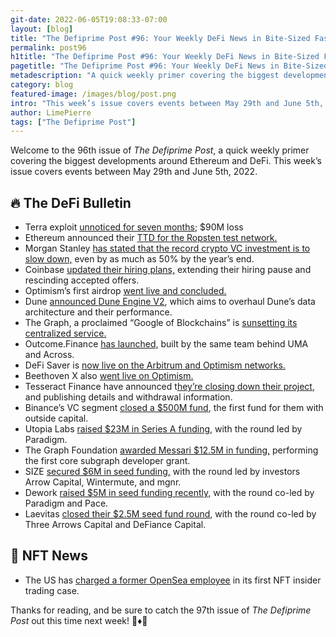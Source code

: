 ```yaml
---
git-date: 2022-06-05T19:08:33-07:00
layout: [blog]
title: "The Defiprime Post #96: Your Weekly DeFi News in Bite-Sized Fashion"
permalink: post96
h1title: "The Defiprime Post #96: Your Weekly DeFi News in Bite-Sized Fashion"
pagetitle: "The Defiprime Post #96: Your Weekly DeFi News in Bite-Sized Fashion"
metadescription: "A quick weekly primer covering the biggest developments around Ethereum and DeFi. This week’s issue covers events between May 29th and June 5th, 2022"
category: blog
featured-image: /images/blog/post.png
intro: "This week’s issue covers events between May 29th and June 5th, 2022"
author: LimePierre
tags: ["The Defiprime Post"]
---
```


Welcome to the 96th issue of _The Defiprime Post_, a quick weekly primer covering the biggest developments around Ethereum and DeFi. This week’s issue covers events between May 29th and June 5th, 2022.


## 🔥 The DeFi Bulletin

* Terra exploit [unnoticed for seven months](https://www.theblockcrypto.com/post/149342/a-90-million-defi-exploit-on-terra-went-unnoticed-for-seven-months); $90M loss
* Ethereum announced their [TTD for the Ropsten test network.](https://blog.ethereum.org/2022/06/03/ropsten-merge-ttd/) 
* Morgan Stanley [has stated that the record crypto VC investment is to slow down,](https://www.coindesk.com/business/2022/05/31/morgan-stanley-says-record-crypto-venture-capital-investment-to-slow/) even by as much as 50% by the year’s end. 
* Coinbase [updated their hiring plans,](https://blog.coinbase.com/update-on-hiring-plans-bcedfa634989) extending their hiring pause and rescinding accepted offers. 
* Optimism’s first airdrop [went live and concluded.](https://optimism.mirror.xyz/qvd0WfuLKnePm1Gxb9dpGchPf5uDz5NSMEFdgirDS4c)
* Dune [announced Dune Engine V2](https://dune.com/blog/Dune-Engine-V2?s=09), which aims to overhaul Dune’s data architecture and their performance. 
* The Graph, a proclaimed “Google of Blockchains” is [sunsetting its centralized service. ](https://www.coindesk.com/tech/2022/06/02/the-google-of-blockchains-sunsets-its-centralized-service/)
* Outcome.Finance [has launched,](https://medium.com/outcomeprotocol/outcome-finance-arrives-to-help-daos-achieve-positive-outcomes-4b7e4cba6d94?s=09) built by the same team behind UMA and Across. 
* DeFi Saver is [now live on the Arbitrum and Optimism networks.](https://blog.defisaver.com/defi-saver-is-now-live-on-arbitrum-and-optimism/) 
* Beethoven X also [went live on Optimism.](https://beethovenxio.medium.com/beethoven-x-on-optimism-powered-by-love-and-balancer-b2e53f162a3a?s=09)
* Tesseract Finance have announced t[hey’re closing down their project](https://medium.com/@tesseract_fi/the-omega-of-tesseract-finance-36d6a75d7310), and publishing details and withdrawal information. 
* Binance’s VC segment [closed a $500M fund](https://www.theblockcrypto.com/post/149598/binance-labs-500-million-fund-first-outside-capital), the first fund for them with outside capital. 
* Utopia Labs [raised $23M in Series A funding](https://mirror.xyz/utopialabs.eth/H1-KPA2HxHzow0WQt35afJl-uQtTv2alTzFqRpRXeNU), with the round led by Paradigm.
* The Graph Foundation [awarded Messari $12.5M in funding,](https://messari.io/article/the-graph-foundation-awards-messari-usd12-5mm-in-first-ever-core-subgraph-developer-grant-to-build-and-standardize-subgraphs?s=09) performing the first core subgraph developer grant. 
* SIZE [secured $6M in seed funding,](https://blog.size.market/size-closes-6m-seed/?s=09) with the round led by investors Arrow Capital, Wintermute, and mgnr. 
* Dework [raised $5M in seed funding recently,](https://mirror.xyz/0x761996F7258A19B6aCcF6f22e9Ca8CdAA92D75A6/x4pbqs2DdcC-3hy73wHU4sTlOxvr0aYvigQfNJyAuFA) with the round co-led by Paradigm and Pace.
* Laevitas [closed their $2.5M seed fund round](https://medium.com/laevitas/announcing-our-2-5m-seed-round-a58d349282f2), with the round co-led by Three Arrows Capital and DeFiance Capital.


## 💎 NFT News

* The US has [charged a former OpenSea employee](https://www.reuters.com/technology/opensea-employee-charged-with-insider-trading-nfts-2022-06-01/) in its first NFT insider trading case.

Thanks for reading, and be sure to catch the 97th issue of _The Defiprime Post_ out this time next week! 👋♦️👋